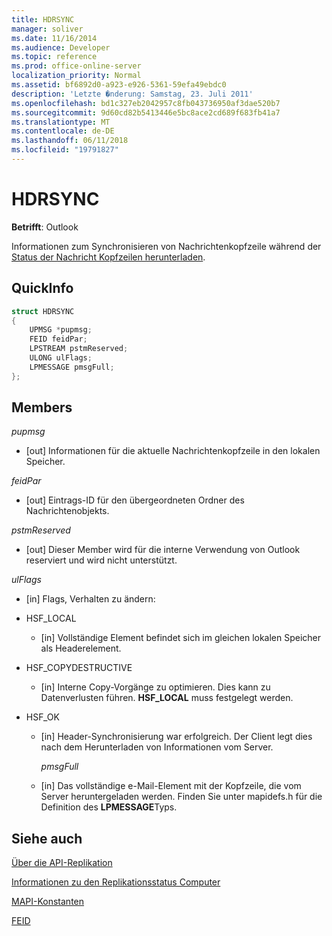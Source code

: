 ```yaml
---
title: HDRSYNC
manager: soliver
ms.date: 11/16/2014
ms.audience: Developer
ms.topic: reference
ms.prod: office-online-server
localization_priority: Normal
ms.assetid: bf6892d0-a923-e926-5361-59efa49ebdc0
description: 'Letzte �nderung: Samstag, 23. Juli 2011'
ms.openlocfilehash: bd1c327eb2042957c8fb043736950af3dae520b7
ms.sourcegitcommit: 9d60cd82b5413446e5bc8ace2cd689f683fb41a7
ms.translationtype: MT
ms.contentlocale: de-DE
ms.lasthandoff: 06/11/2018
ms.locfileid: "19791827"
---
```

# <a name="hdrsync"></a>HDRSYNC

  
  
**Betrifft**: Outlook 
  
Informationen zum Synchronisieren von Nachrichtenkopfzeile während der [Status der Nachricht Kopfzeilen herunterladen](download-message-header-state.md).
  
## <a name="quick-info"></a>QuickInfo

```cpp
struct HDRSYNC 
{ 
    UPMSG *pupmsg; 
    FEID feidPar; 
    LPSTREAM pstmReserved; 
    ULONG ulFlags; 
    LPMESSAGE pmsgFull; 
};
```

## <a name="members"></a>Members

 _pupmsg_
  
- [out] Informationen für die aktuelle Nachrichtenkopfzeile in den lokalen Speicher.
    
 _feidPar_
  
- [out] Eintrags-ID für den übergeordneten Ordner des Nachrichtenobjekts.
    
 _pstmReserved_
  
- [out] Dieser Member wird für die interne Verwendung von Outlook reserviert und wird nicht unterstützt. 
    
 _ulFlags_
  
- [in] Flags, Verhalten zu ändern:
    
- HSF_LOCAL
    
  - [in] Vollständige Element befindet sich im gleichen lokalen Speicher als Headerelement.
    
- HSF_COPYDESTRUCTIVE
    
  -  [in] Interne Copy-Vorgänge zu optimieren. Dies kann zu Datenverlusten führen. **HSF_LOCAL** muss festgelegt werden. 
    
- HSF_OK
    
  - [in] Header-Synchronisierung war erfolgreich. Der Client legt dies nach dem Herunterladen von Informationen vom Server.
    
     _pmsgFull_
    
  - [in] Das vollständige e-Mail-Element mit der Kopfzeile, die vom Server heruntergeladen werden. Finden Sie unter mapidefs.h für die Definition des **LPMESSAGE**Typs. 
    
## <a name="see-also"></a>Siehe auch



[Über die API-Replikation](about-the-replication-api.md)
  
[Informationen zu den Replikationsstatus Computer](about-the-replication-state-machine.md)
  
[MAPI-Konstanten](mapi-constants.md)
  
[FEID](feid.md)

